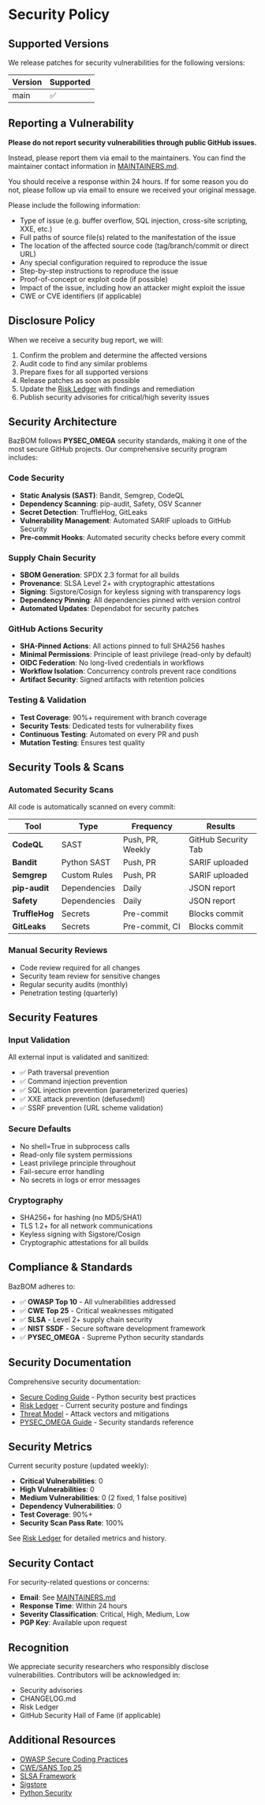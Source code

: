 # Security Policy

## Supported Versions

We release patches for security vulnerabilities for the following versions:

| Version | Supported          |
| ------- | ------------------ |
| main    | :white_check_mark: |

## Reporting a Vulnerability

**Please do not report security vulnerabilities through public GitHub issues.**

Instead, please report them via email to the maintainers. You can find the maintainer contact information in [MAINTAINERS.md](MAINTAINERS.md).

You should receive a response within 24 hours. If for some reason you do not, please follow up via email to ensure we received your original message.

Please include the following information:

- Type of issue (e.g. buffer overflow, SQL injection, cross-site scripting, XXE, etc.)
- Full paths of source file(s) related to the manifestation of the issue
- The location of the affected source code (tag/branch/commit or direct URL)
- Any special configuration required to reproduce the issue
- Step-by-step instructions to reproduce the issue
- Proof-of-concept or exploit code (if possible)
- Impact of the issue, including how an attacker might exploit the issue
- CWE or CVE identifiers (if applicable)

## Disclosure Policy

When we receive a security bug report, we will:

1. Confirm the problem and determine the affected versions
2. Audit code to find any similar problems
3. Prepare fixes for all supported versions
4. Release patches as soon as possible
5. Update the [Risk Ledger](docs/security/RISK_LEDGER.md) with findings and remediation
6. Publish security advisories for critical/high severity issues

## Security Architecture

BazBOM follows **PYSEC_OMEGA** security standards, making it one of the most secure GitHub projects. Our comprehensive security program includes:

### Code Security

- **Static Analysis (SAST)**: Bandit, Semgrep, CodeQL
- **Dependency Scanning**: pip-audit, Safety, OSV Scanner
- **Secret Detection**: TruffleHog, GitLeaks
- **Vulnerability Management**: Automated SARIF uploads to GitHub Security
- **Pre-commit Hooks**: Automated security checks before every commit

### Supply Chain Security

- **SBOM Generation**: SPDX 2.3 format for all builds
- **Provenance**: SLSA Level 2+ with cryptographic attestations
- **Signing**: Sigstore/Cosign for keyless signing with transparency logs
- **Dependency Pinning**: All dependencies pinned with version control
- **Automated Updates**: Dependabot for security patches

### GitHub Actions Security

- **SHA-Pinned Actions**: All actions pinned to full SHA256 hashes
- **Minimal Permissions**: Principle of least privilege (read-only by default)
- **OIDC Federation**: No long-lived credentials in workflows
- **Workflow Isolation**: Concurrency controls prevent race conditions
- **Artifact Security**: Signed artifacts with retention policies

### Testing & Validation

- **Test Coverage**: 90%+ requirement with branch coverage
- **Security Tests**: Dedicated tests for vulnerability fixes
- **Continuous Testing**: Automated on every PR and push
- **Mutation Testing**: Ensures test quality

## Security Tools & Scans

### Automated Security Scans

All code is automatically scanned on every commit:

| Tool | Type | Frequency | Results |
|------|------|-----------|---------|
| **CodeQL** | SAST | Push, PR, Weekly | GitHub Security Tab |
| **Bandit** | Python SAST | Push, PR | SARIF uploaded |
| **Semgrep** | Custom Rules | Push, PR | SARIF uploaded |
| **pip-audit** | Dependencies | Daily | JSON report |
| **Safety** | Dependencies | Daily | JSON report |
| **TruffleHog** | Secrets | Pre-commit | Blocks commit |
| **GitLeaks** | Secrets | Pre-commit, CI | Blocks commit |

### Manual Security Reviews

- Code review required for all changes
- Security team review for sensitive changes
- Regular security audits (monthly)
- Penetration testing (quarterly)

## Security Features

### Input Validation

All external input is validated and sanitized:

- ✅ Path traversal prevention
- ✅ Command injection prevention
- ✅ SQL injection prevention (parameterized queries)
- ✅ XXE attack prevention (defusedxml)
- ✅ SSRF prevention (URL scheme validation)

### Secure Defaults

- No shell=True in subprocess calls
- Read-only file system permissions
- Least privilege principle throughout
- Fail-secure error handling
- No secrets in logs or error messages

### Cryptography

- SHA256+ for hashing (no MD5/SHA1)
- TLS 1.2+ for all network communications
- Keyless signing with Sigstore/Cosign
- Cryptographic attestations for all builds

## Compliance & Standards

BazBOM adheres to:

- ✅ **OWASP Top 10** - All vulnerabilities addressed
- ✅ **CWE Top 25** - Critical weaknesses mitigated
- ✅ **SLSA** - Level 2+ supply chain security
- ✅ **NIST SSDF** - Secure software development framework
- ✅ **PYSEC_OMEGA** - Supreme Python security standards

## Security Documentation

Comprehensive security documentation:

- [Secure Coding Guide](docs/security/SECURE_CODING_GUIDE.md) - Python security best practices
- [Risk Ledger](docs/security/RISK_LEDGER.md) - Current security posture and findings
- [Threat Model](docs/THREAT_MODEL.md) - Attack vectors and mitigations
- [PYSEC_OMEGA Guide](docs/copilot/PYSEC.md) - Security standards reference

## Security Metrics

Current security posture (updated weekly):

- **Critical Vulnerabilities**: 0
- **High Vulnerabilities**: 0
- **Medium Vulnerabilities**: 0 (2 fixed, 1 false positive)
- **Dependency Vulnerabilities**: 0
- **Test Coverage**: 90%+
- **Security Scan Pass Rate**: 100%

See [Risk Ledger](docs/security/RISK_LEDGER.md) for detailed metrics and history.

## Security Contact

For security-related questions or concerns:

- **Email**: See [MAINTAINERS.md](MAINTAINERS.md)
- **Response Time**: Within 24 hours
- **Severity Classification**: Critical, High, Medium, Low
- **PGP Key**: Available upon request

## Recognition

We appreciate security researchers who responsibly disclose vulnerabilities. Contributors will be acknowledged in:

- Security advisories
- CHANGELOG.md
- Risk Ledger
- GitHub Security Hall of Fame (if applicable)

## Additional Resources

- [OWASP Secure Coding Practices](https://owasp.org/www-project-secure-coding-practices-quick-reference-guide/)
- [CWE/SANS Top 25](https://cwe.mitre.org/top25/)
- [SLSA Framework](https://slsa.dev/)
- [Sigstore](https://www.sigstore.dev/)
- [Python Security](https://python.readthedocs.io/en/stable/library/security_warnings.html)
